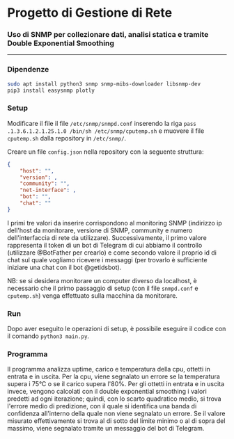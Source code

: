 # Progetto di Gestione di Rete

### Uso di SNMP per collezionare dati, analisi statica e tramite Double Exponential Smoothing

---

### Dipendenze

```sh
sudo apt install python3 snmp snmp-mibs-downloader libsnmp-dev
pip3 install easysnmp plotly
```

### Setup

Modificare il file il file `/etc/snmp/snmpd.conf` inserendo la riga `pass .1.3.6.1.2.1.25.1.0 /bin/sh /etc/snmp/cputemp.sh` e muovere il file `cputemp.sh` dalla repository in `/etc/snmp/`.

Creare un file `config.json` nella repository con la seguente struttura:
```json
{
	"host": "",
	"version": ,
	"community": "",
	"net-interface": ,
	"bot": "",
	"chat": ""
}
```
I primi tre valori da inserire corrispondono al monitoring SNMP (indirizzo ip dell'host da monitorare, versione di SNMP, community e numero dell'interfaccia di rete da utilizzare). Successivamente, il primo valore rappresenta il token di un bot di Telegram di cui abbiamo il controllo (utilizzare @BotFather per crearlo) e come secondo valore il proprio id di chat sul quale vogliamo ricevere i messaggi (per trovarlo è sufficiente iniziare una chat con il bot @getidsbot).

NB: se si desidera monitorare un computer diverso da localhost, è necessario che il primo passaggio di setup (con il file `snmpd.conf` e `cputemp.sh`) venga effettuato sulla macchina da monitorare.

### Run

Dopo aver eseguito le operazioni di setup, è possibile eseguire il codice con il comando `python3 main.py`.

### Programma

Il programma analizza uptime, carico e temperatura della cpu, ottetti in entrata e in uscita. Per la cpu, viene segnalato un errore se la temperatura supera i 75°C o se il carico supera l'80%. Per gli ottetti in entrata e in uscita invece, vengono calcolati con il double exponential smoothing i valori predetti ad ogni iterazione; quindi, con lo scarto quadratico medio, si trova l'errore medio di predizione, con il quale si identifica una banda di confidenza all'interno della quale non viene segnalato un errore. Se il valore misurato effettivamente si trova al di sotto del limite minimo o al di sopra del massimo, viene segnalato tramite un messaggio del bot di Telegram.
